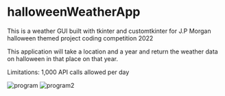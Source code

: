 # halloweenWeatherApp

This is a weather GUI built with tkinter and customtkinter for J.P Morgan halloween themed project coding competition 2022

This application will take a location and a year and return the weather data on halloween in that place on that year.

Limitations: 1,000 API calls allowed per day

![program](https://user-images.githubusercontent.com/50294428/198847852-4274ddd4-2286-488d-a9e4-5ff1ed4ef580.png)
![program2](https://user-images.githubusercontent.com/50294428/198847854-5b93b3a5-84b4-45ad-9cf7-c056e6c4307d.png)
